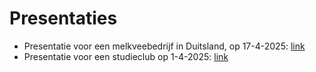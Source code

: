 # Presentaties

- Presentatie voor een melkveebedrijf in Duitsland, op 17-4-2025: [link](https://albartcoster.github.io/presentaties/20250417_mfr.html)
- Presentatie voor een studieclub op 1-4-2025: [link](https://albartcoster.github.io/presentaties/20250401_studieclub.html)


